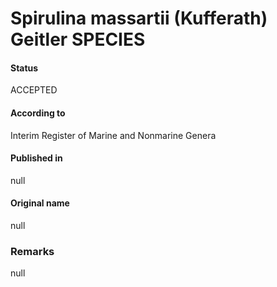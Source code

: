 Spirulina massartii (Kufferath) Geitler SPECIES
=======

#### Status
ACCEPTED

#### According to
Interim Register of Marine and Nonmarine Genera

#### Published in
null

#### Original name
null

### Remarks
null